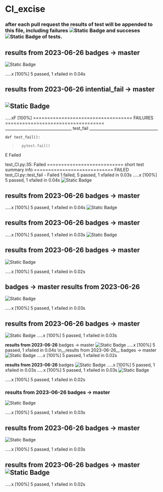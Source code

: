 # CI_excise

### after each pull request the results of test will be appended to this file, including failures ![Static Badge](https://img.shields.io/badge/test-fail-red) and succeses ![Static Badge](https://img.shields.io/badge/test-pass-green) of tests. 







## __results from 2023-06-26__ badges -> master 
![Static Badge](https://img.shields.io/badge/test-pass-green)

.....x                                                                   [100%]
5 passed, 1 xfailed in 0.04s

## __results from 2023-06-26__ intential_fail -> master 
## ![Static Badge](https://img.shields.io/badge/test-fail-red)

.....xF                                                                  [100%]
=================================== FAILURES ===================================
__________________________________ test_fail ___________________________________

    def test_fail():
>       pytest.fail()
E       Failed

test_CI.py:35: Failed
=========================== short test summary info ============================
FAILED test_CI.py::test_fail - Failed
1 failed, 5 passed, 1 xfailed in 0.03s
.....x                                                                   [100%]
5 passed, 1 xfailed in 0.04s
 ![Static Badge](https://img.shields.io/badge/test-pass-green)


## __results from 2023-06-26__ badges -> master
.....x                                                                   [100%]
5 passed, 1 xfailed in 0.04s
 ![Static Badge](https://img.shields.io/badge/test-pass-green)


## __results from 2023-06-26__ badges -> master
.....x                                                                   [100%]
5 passed, 1 xfailed in 0.03s
 ![Static Badge](https://img.shields.io/badge/test-pass-green)


## __results from 2023-06-26__ badges -> master
 ![Static Badge](https://img.shields.io/badge/test-pass-green)

.....x                                                                   [100%]
5 passed, 1 xfailed in 0.02s

## badges -> master __results from 2023-06-26__ 
 ![Static Badge](https://img.shields.io/badge/test-pass-green)

.....x                                                                   [100%]
5 passed, 1 xfailed in 0.03s

## __results from 2023-06-26__ badges -> master
![Static Badge](https://img.shields.io/badge/test-pass-green)
.....x                                                                   [100%]
5 passed, 1 xfailed in 0.03s

__results from 2023-06-26__ badges -> master
![Static Badge](https://img.shields.io/badge/test-pass-green)
.....x                                                                   [100%]
5 passed, 1 xfailed in 0.04s
\n__results from 2023-06-26__ badges -> master
![Static Badge](https://img.shields.io/badge/test-pass-green)
.....x                                                                   [100%]
5 passed, 1 xfailed in 0.02s

__results from 2023-06-26__ badges ![Static Badge](https://img.shields.io/badge/test-pass-green)
.....x                                                                   [100%]
5 passed, 1 xfailed in 0.03s
.....x                                                                   [100%]
5 passed, 1 xfailed in 0.03s
![Static Badge](https://img.shields.io/badge/test-pass-green)

.....x                                                                   [100%]
5 passed, 1 xfailed in 0.02s

### __results from 2023-06-26__ badges -> master 
![Static Badge](https://img.shields.io/badge/test-pass-green)

.....x                                                                   [100%]
5 passed, 1 xfailed in 0.03s

## __results from 2023-06-26__ badges -> master 
![Static Badge](https://img.shields.io/badge/test-pass-green)

.....x                                                                   [100%]
5 passed, 1 xfailed in 0.03s

## __results from 2023-06-26__ badges -> master ![Static Badge](https://img.shields.io/badge/test-pass-green)

.....x                                                                   [100%]
5 passed, 1 xfailed in 0.02s
